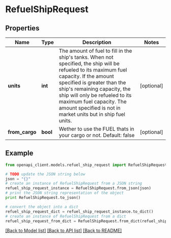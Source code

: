 # RefuelShipRequest


## Properties
Name | Type | Description | Notes
------------ | ------------- | ------------- | -------------
**units** | **int** | The amount of fuel to fill in the ship&#39;s tanks. When not specified, the ship will be refueled to its maximum fuel capacity. If the amount specified is greater than the ship&#39;s remaining capacity, the ship will only be refueled to its maximum fuel capacity. The amount specified is not in market units but in ship fuel units. | [optional] 
**from_cargo** | **bool** | Wether to use the FUEL thats in your cargo or not. Default: false | [optional] 

## Example

```python
from openapi_client.models.refuel_ship_request import RefuelShipRequest

# TODO update the JSON string below
json = "{}"
# create an instance of RefuelShipRequest from a JSON string
refuel_ship_request_instance = RefuelShipRequest.from_json(json)
# print the JSON string representation of the object
print RefuelShipRequest.to_json()

# convert the object into a dict
refuel_ship_request_dict = refuel_ship_request_instance.to_dict()
# create an instance of RefuelShipRequest from a dict
refuel_ship_request_from_dict = RefuelShipRequest.from_dict(refuel_ship_request_dict)
```
[[Back to Model list]](../README.md#documentation-for-models) [[Back to API list]](../README.md#documentation-for-api-endpoints) [[Back to README]](../README.md)


